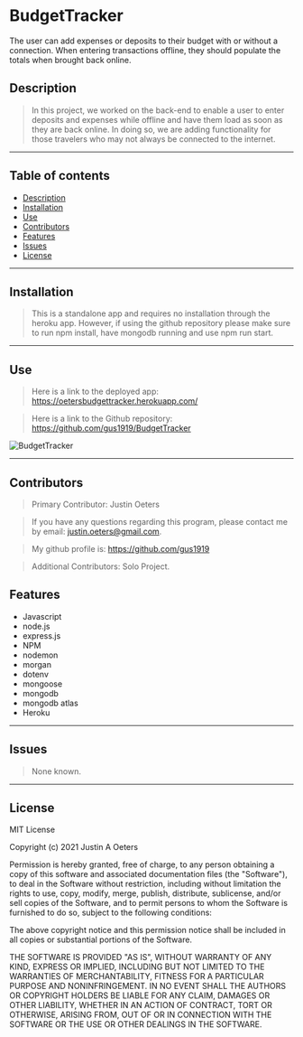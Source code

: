 # BudgetTracker
The user can add expenses or deposits to their budget with or without a connection.  When entering transactions offline, they should populate the totals when brought back online.

## Description
> In this project, we worked on the back-end to enable a user to enter deposits and expenses while offline and have them load as soon as they are back online.  In doing so, we are adding functionality for those travelers who may not always be connected to the internet.

  ---
  ## Table of contents
  * [Description](#description)
  * [Installation](#installation)
  * [Use](#use)
  * [Contributors](#contributors)
  * [Features](#features)
  * [Issues](#issues)
  * [License](#license)
  ---
  ## Installation
   
   > This is a standalone app and requires no installation through the heroku app.  However, if using the github repository please make sure to run npm install, have mongodb running and use npm run start.

  ---
  ## Use

  > Here is a link to the deployed app: https://oetersbudgettracker.herokuapp.com/

  > Here is a link to the Github repository: https://github.com/gus1919/BudgetTracker


![BudgetTracker](https://user-images.githubusercontent.com/86876335/145482350-d67fc3f2-fae5-483c-b6e7-faf537eaa48a.png)


  ---
  ## Contributors

 > Primary Contributor: Justin Oeters
  
> If you have any questions regarding this program, please contact me by email: justin.oeters@gmail.com.
  
>  My github profile is: https://github.com/gus1919

>  Additional Contributors: Solo Project.

  ## Features
* Javascript
* node.js
* express.js
* NPM
* nodemon
* morgan
* dotenv
* mongoose
* mongodb
* mongodb atlas
* Heroku
---
  ## Issues
> None known.

---

## License

MIT License

Copyright (c) 2021 Justin A Oeters

Permission is hereby granted, free of charge, to any person obtaining a copy
of this software and associated documentation files (the "Software"), to deal
in the Software without restriction, including without limitation the rights
to use, copy, modify, merge, publish, distribute, sublicense, and/or sell
copies of the Software, and to permit persons to whom the Software is
furnished to do so, subject to the following conditions:

The above copyright notice and this permission notice shall be included in all
copies or substantial portions of the Software.

THE SOFTWARE IS PROVIDED "AS IS", WITHOUT WARRANTY OF ANY KIND, EXPRESS OR
IMPLIED, INCLUDING BUT NOT LIMITED TO THE WARRANTIES OF MERCHANTABILITY,
FITNESS FOR A PARTICULAR PURPOSE AND NONINFRINGEMENT. IN NO EVENT SHALL THE
AUTHORS OR COPYRIGHT HOLDERS BE LIABLE FOR ANY CLAIM, DAMAGES OR OTHER
LIABILITY, WHETHER IN AN ACTION OF CONTRACT, TORT OR OTHERWISE, ARISING FROM,
OUT OF OR IN CONNECTION WITH THE SOFTWARE OR THE USE OR OTHER DEALINGS IN THE
SOFTWARE.
